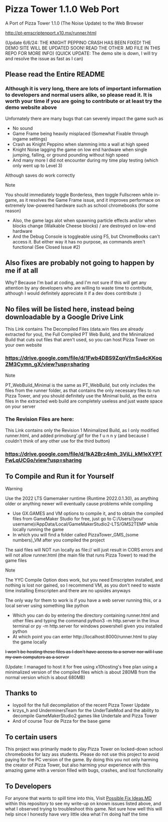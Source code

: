# Pizza Tower 1.1.0 Web Port

A Port of Pizza Tower 1.1.0 (The Noise Update) to the Web Browser

http://pt-emscriptenport.x10.mx/runner.html

(Update 6/6/24: THE KNIGHT PEPPINO CRASH HAS BEEN FIXED! THE DEMO SITE WILL BE UPDATED SOON! READ THE OTHER .MD FILE IN THIS REPO FOR MORE INFO)
(QUICK UPDATE: The demo site is down, I will try and resolve the issue as fast as I can)

## Please read the Entire README
### Although it is very long, there are lots of important information to developers and normal users alike, so please read it. It is worth your time if you are going to contribute or at least try the demo website above

Unfornately there are many bugs that can severely impact the game such as
- No sound
- Game Frame being heavily misplaced (Somewhat Fixable through ingame settings)
- Crash as Knight Peppino when slamming into a wall at high speed
- Knight Noise lagging the game on low end hardware when single jumping, falling, or ground pounding without high speed
- And many more I did not encounter during my time play testing (which only went up to Level 3)

Although saves do work correctly
> [!NOTE]
> You should immediately toggle Borderless, then toggle Fullscreen while in-game, as it resolves the Game Frame issue, and it improves performace on extremely low-powered hardware
such as school chromebooks (for some reason)
- Also, the game lags alot when spawning particle effects and/or when blocks change (Walkable Cheese blocks) / are destroyed on low-end hardware
- And the Debug Console is toggleable using F5, but ChromeBooks can't access it. But either way it has no purpose, as commands aren't functional (See Closed Issue #2)

## Also fixes are probably not going to happen by me if at all
  
  Why? Because I'm bad at coding, and I'm not sure if this will get any attention by any developers who are willing to waste time to contribute, although I would definitely appreciate it if a dev does contribute :)

## No files will be listed here, instead being downloadable by a Google Drive Link

This Link contains The Decompiled Files (data.win files are already extracted for you), the Full Compiled PT Web Build, and the Minimalized Build that cuts out files that aren't used, so you can host Pizza Tower on your own website
### https://drive.google.com/file/d/1Fwb4DBS9ZqnVfmSa4cKKoqZM3Cymn_gX/view?usp=sharing

> [!NOTE]
> PT_WebBuild_Minimal is the same as PT_WebBuild, but only includes the files from the runner folder, as that contains the only necessary files to run Pizza Tower, and you should definitely use the Minimal build, as the extra files in the extracted web build are completely useless and just waste space on your server
### The Revision Files are here:

This Link contains only the Revision 1 Minimalized Build, as I only modified runner.html, and added primoburg'.gif for the f u n n y (and because I couldn't think of any other use for the third button)
### https://drive.google.com/file/d/1kA2Brz4mh_3VjLj_kM1eXYPTFwLqUCGo/view?usp=sharing

## To Compile and Run it for Yourself

> [!WARNING]
> Use the 2022 LTS Gamemaker runtime (Runtime 2022.0.1.30), as anything older or anything newer will eventually cause problems while compiling

- Use GX.GAMES and VM options to compile it, and to obtain the compiled files from GameMaker Studio for free, just go to C:/Users/(your username)/AppData/Local/GameMakerStudio2-LTS/GMS2TEMP while locally running the game
- In which you will find a folder called PizzaTower_GMS_(some numbers)_VM after you compiled the project

The said files will NOT run locally as file:// will just result in CORS errors and will not allow runner.html (the main file that runs Pizza Tower) to read the game files

> [!NOTE]
> The YYC Compile Option does work, but you need Emscripten installed, and nothing is lost nor gained, so I recommend VM, as you don't need to waste time installing Emscripten and there are no upsides anyways

The only way for them to work is if you have a web server running this, or a local server using something like python
- Which you can do by entering the directory containing runner.html and other files and typing the command python3 -m http.server in the linux terminal or py -m http.server for windows powershell given you installed python
- At which point you can enter http://localhost:8000/runner.html to play the game locally

~~I won't be hosting these files as I don't have access to a server nor will I use my own computers as a server~~

(Update: I managed to host it for free using x10hosting's free plan using a minimalized version of the compiled files which is about 280MB from the normal version which is about 680MB)

## Thanks to
- loypoll for the full decompilation of the recent Pizza Tower Update
- krzys_h and UnderminersTeam for the UnderTaleMod and the ability to decompile GameMakerStudio2 games like Undertale and Pizza Tower
- And of course Tour de Pizza for the base game

## To certain users
This project was primarily made to play Pizza Tower on locked-down school chromebooks for lazy ass students. Please do not use this project to avoid paying for the PC version of the game. By doing this you not only harming the creator of Pizza Tower, but also harming your experience with this amazing game with a version filled with bugs, crashes, and lost functionality

## To Developers
For anyone that wants to spill time into this, Visit [Possible Fix Ideas.MD](https://github.com/burnedpopcorn/Pizza-Tower-1.1.0-Web-Port/blob/main/Possible%20Fix%20Ideas.md) within this repository to see my write-up on known issues listed above, and what I observed trying to troubleshoot this game. Not sure how well this will help since
I honestly have very little idea what I'm doing half the time
